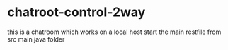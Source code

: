 # chatroot-control-2way
this is a chatroom which works on a local host 
start the main restfile from src main java folder
